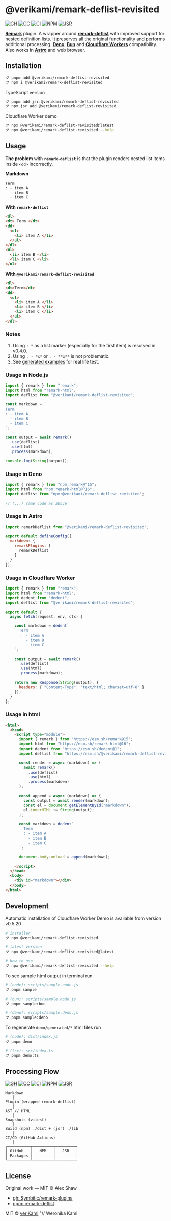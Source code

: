 # @verikami/remark-deflist-revisited

[![GH][GH Badge]][GH]
[![CC][CC Badge]][CC]
[![CI][CI Badge]][CI]
[![NPM][NPM Badge]][NPM]
[![JSR][JSR Badge]][JSR]

**[Remark]** plugin. A wrapper around **[remark-deflist]** with improved support for nested definition lists.
It preserves all the original functionality and performs additional processing.
**[Deno]**, **[Bun]** and **[Cloudflare Workers]** compatibility. Also works in **[Astro]** and web browser.

## Installation

```bash
ツ pnpm add @verikami/remark-deflist-revisited
ツ npm i @verikami/remark-deflist-revisited
```

TypeScript version

```bash
ツ pnpm add jsr:@verikami/remark-deflist-revisited
ツ npx jsr add @verikami/remark-deflist-revisited
```

Cloudflare Worker demo

```bash
ツ npx @verikami/remark-deflist-revisited@latest
ツ npx @verikami/remark-deflist-revisited --help
```

## Usage

**The problem** with **`remark-deflist`** is that the plugin renders nested list items inside `<dd>` incorrectly.

**Markdown**

```markdown
Term
: - item A
  - item B
  - item C
```

**With `remark-deflist`**

```html
<dl>
<dt> Term </dt>
<dd>
  <ul>
    <li> item A </li>
  </ul>
</dl>
<ul>
  <li> item B </li>
  <li> item C </li>
</ul>
```

**With `@verikami/remark-deflist-revisited`**

```html
<dl>
<dt>Term</dt>
<dd>
  <ul>
    <li> item A </li>
    <li> item B </li>
    <li> item C </li>
  </ul>
</dl>
```

### Notes

1. Using `: *` as a list marker (especially for the first item) is resolved in v0.4.0.
2. Using `: - *x*` or `: - **x**` is not problematic.
3. See [generated examples][generated] for real life test.

### Usage in Node.js

```js
import { remark } from "remark";
import html from "remark-html";
import deflist from "@verikami/remark-deflist-revisited";

const markdown = `
Term
: - item A
  - item B
  - item C
`;

const output = await remark()
  .use(deflist)
  .use(html)
  .process(markdown);

console.log(String(output));

```

### Usage in Deno

```js
import { remark } from "npm:remark@^15";
import html from "npm:remark-html@^16";
import deflist from "npm:@verikami/remark-deflist-revisited";

// (...) same code as above

```

### Usage in Astro

```js
import remarkDeflist from "@verikami/remark-deflist-revisited";

export default defineConfig({
  markdown: {
    remarkPlugins: [
      remarkDeflist
    ]
  }
});

```

### Usage in Cloudflare Worker

```js
import { remark } from "remark";
import html from "remark-html";
import dedent from "dedent";
import deflist from "@verikami/remark-deflist-revisited";

export default {
  async fetch(request, env, ctx) {

    const markdown = dedent`
      Term
      :  - item A
         - item B
         - item C
    `;

    const output = await remark()
      .use(deflist)
      .use(html)
      .process(markdown);

    return new Response(String(output), {
      headers: { "Content-Type": "text/html; charset=utf-8" }
    });
  }
};

```

### Usage in html

```html
<html>
  <head>
    <script type="module">
      import { remark } from "https://esm.sh/remark@15";
      import html from "https://esm.sh/remark-html@16";
      import dedent from "https://esm.sh/dedent@1";
      import deflist from "https://esm.sh/@verikami/remark-deflist-revisited";

      const render = async (markdown) => (
        await remark()
          .use(deflist)
          .use(html)
          .process(markdown)
      );

      const append = async (markdown) => {
        const output = await render(markdown);
        const el = document.getElementById("markdown");
        el.innerHTML += String(output);
      };

      const markdown = dedent`
        Term
        : - item A
          - item B
          - item C
      `;

      document.body.onload = append(markdown);

    </script>
  </head>
  <body>
    <div id="markdown"></div>
  </body>
</html>

```

<!-- See live example @ **[script.esm.sh.html][inline]** -->

<!--
## API

### `deflistWithLists()`

#### Returns
- `Transformer` — a unified transformer function

#### Example
```ts
function deflistWithLists(): Transformer
remark().use(deflistWithLists)
```
-->

## Development

Automatic installation of Cloudflare Worker Demo is available from version v0.5.20
    
```bash
# installer
ツ npx @verikami/remark-deflist-revisited

# latest version
ツ npx @verikami/remark-deflist-revisited@latest

# how to use 
ツ npx @verikami/remark-deflist-revisited --help
``` 

To see sample html output in terminal run

```bash
# (node): scripts/sample.node.js
ツ pnpm sample

# (bun): scripts/sample.node.js
ツ pnpm sample:bun

# (deno): scripts/sample.deno.js
ツ pnpm sample:deno
```

To regenerate `demo/generated/*` html files run 

```bash
# (node): dist/index.js
ツ pnpm demo

# (tsx): src/index.ts
ツ pnpm demo:ts
```

## Processing Flow

[![GH][GH Badge]][GH]
[![CC][CC Badge]][CC]
[![CI][CI Badge]][CI]
[![NPM][NPM Badge]][NPM]
[![JSR][JSR Badge]][JSR]

```
Markdown
   │
Plugin (wrapped remark-deflist)
   │
AST // HTML
   │
Snapshots (vitest)
   │
Build (npm) ./dist + (jsr) ./lib
   │
CI/CD (GitHub Actions)
   │
┌──────────┬─────────┬─────────┐
│ GitHub   │   NPM   │   JSR   │
│ Packages │         │         │
└──────────┴─────────┴─────────┘
```

## License

Original work — MIT © Alex Shaw

* [gh: Symbitic/remark-plugins](https://github.com/Symbitic/remark-plugins)
* [npm: remark-deflist](https://www.npmjs.com/package/remark-deflist)

MIT © [veriKami](https://verikami.com) °// Weronika Kami

[GH]: https://github.com/veriKami/remark-deflist-revisited
[GH Badge]: https://img.shields.io/badge/GitHub-Repository-blue?logo=github

[CC]: https://codecov.io/github/veriKami/remark-deflist-revisited
[CC Badge]: https://codecov.io/github/veriKami/remark-deflist-revisited/graph/badge.svg?token=0EWE7CIAVI

[CI]: https://github.com/veriKami/remark-deflist-revisited/actions/workflows/publish.yml
[CI Badge]: https://github.com/veriKami/remark-deflist-revisited/actions/workflows/publish.yml/badge.svg

[NPM]: https://www.npmjs.com/package/@verikami/remark-deflist-revisited
[NPM Badge]: https://img.shields.io/npm/v/@verikami/remark-deflist-revisited?logo=npm&logoColor=white&labelColor=blue&color=black

[JSR]: https://jsr.io/@verikami/remark-deflist-revisited
[JSR Badge]: https://jsr.io/badges/@verikami/remark-deflist-revisited

[Remark]: https://github.com/remarkjs/remark
[remark-deflist]: https://www.npmjs.com/package/remark-deflist
[Bun]: https://bun.sh
[Deno]: https://deno.com
[Cloudflare Workers]: https://workers.cloudflare.com
[Astro]: https://astro.build

[page]: https://verikami.github.io/remark-deflist-revisited
[inline]: https://verikami.github.io/remark-deflist-revisited/script.esm.sh.html
[generated]: https://verikami.github.io/remark-deflist-revisited/generated

<!--
[![Downloads](https://img.shields.io/npm/dm/@verikami/remark-deflist-revisited.svg)](https://www.npmjs.com/package/@verikami/remark-deflist-revisited)
[![type-coverage](https://img.shields.io/badge/dynamic/json.svg?label=type-coverage&prefix=%E2%89%A5&suffix=%&query=$.typeCoverage.atLeast&uri=https://raw.githubusercontent.com/verikami/remark-deflist-revisited/master/package.json)](https://github.com/verikami/remark-deflist-revisited)
-->

